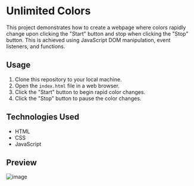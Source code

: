 
# Unlimited Colors

This project demonstrates how to create a webpage where colors rapidly change upon clicking the "Start" button and stop when clicking the "Stop" button. This is achieved using JavaScript DOM manipulation, event listeners, and functions.

## Usage

1. Clone this repository to your local machine.
2. Open the `index.html` file in a web browser.
3. Click the "Start" button to begin rapid color changes.
4. Click the "Stop" button to pause the color changes.

## Technologies Used

- HTML
- CSS
- JavaScript

## Preview


![image](https://github.com/sajjad-01/UnlimitedColors-js/assets/128571422/79b41b21-4899-4eb3-a6b5-c1495ece4069)



